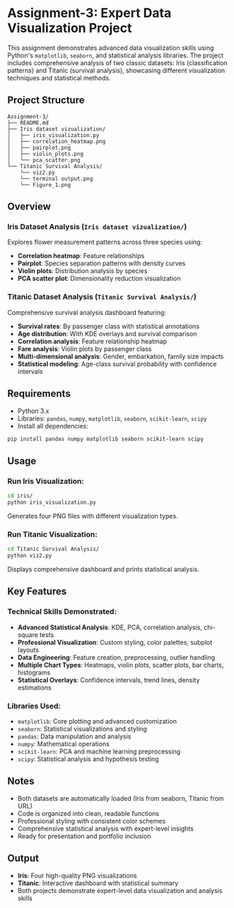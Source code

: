 # Assignment-3: Expert Data Visualization Project

This assignment demonstrates advanced data visualization skills using Python's `matplotlib`, `seaborn`, and statistical analysis libraries. The project includes comprehensive analysis of two classic datasets: Iris (classification patterns) and Titanic (survival analysis), showcasing different visualization techniques and statistical methods.

## Project Structure
```
Assignment-3/
├── README.md
├── Iris dataset vizualization/
│   ├── iris_visualization.py
│   ├── correlation_heatmap.png
│   ├── pairplot.png
│   ├── violin_plots.png
│   └── pca_scatter.png
└── Titanic Survival Analysis/
    └── viz2.py
    └── terminal output.png
    └── Figure_1.png
```

## Overview

### Iris Dataset Analysis (`Iris dataset vizualization/`)
Explores flower measurement patterns across three species using:
- **Correlation heatmap**: Feature relationships
- **Pairplot**: Species separation patterns with density curves
- **Violin plots**: Distribution analysis by species
- **PCA scatter plot**: Dimensionality reduction visualization

### Titanic Dataset Analysis (`Titanic Survival Analysis/`)
Comprehensive survival analysis dashboard featuring:
- **Survival rates**: By passenger class with statistical annotations
- **Age distribution**: With KDE overlays and survival comparison
- **Correlation analysis**: Feature relationship heatmap
- **Fare analysis**: Violin plots by passenger class
- **Multi-dimensional analysis**: Gender, embarkation, family size impacts
- **Statistical modeling**: Age-class survival probability with confidence intervals

## Requirements
* Python 3.x
* Libraries: `pandas`, `numpy`, `matplotlib`, `seaborn`, `scikit-learn`, `scipy`
* Install all dependencies:

```bash
pip install pandas numpy matplotlib seaborn scikit-learn scipy
```

## Usage

### Run Iris Visualization:
```bash
cd iris/
python iris_visualization.py
```
Generates four PNG files with different visualization types.

### Run Titanic Visualization:
```bash
cd Titanic Survival Analysis/
python viz2.py
```
Displays comprehensive dashboard and prints statistical analysis.

## Key Features

### Technical Skills Demonstrated:
- **Advanced Statistical Analysis**: KDE, PCA, correlation analysis, chi-square tests
- **Professional Visualization**: Custom styling, color palettes, subplot layouts
- **Data Engineering**: Feature creation, preprocessing, outlier handling
- **Multiple Chart Types**: Heatmaps, violin plots, scatter plots, bar charts, histograms
- **Statistical Overlays**: Confidence intervals, trend lines, density estimations

### Libraries Used:
- `matplotlib`: Core plotting and advanced customization
- `seaborn`: Statistical visualizations and styling
- `pandas`: Data manipulation and analysis
- `numpy`: Mathematical operations
- `scikit-learn`: PCA and machine learning preprocessing
- `scipy`: Statistical analysis and hypothesis testing

## Notes
- Both datasets are automatically loaded (Iris from seaborn, Titanic from URL)
- Code is organized into clean, readable functions
- Professional styling with consistent color schemes
- Comprehensive statistical analysis with expert-level insights
- Ready for presentation and portfolio inclusion

## Output
- **Iris**: Four high-quality PNG visualizations
- **Titanic**: Interactive dashboard with statistical summary
- Both projects demonstrate expert-level data visualization and analysis skills
